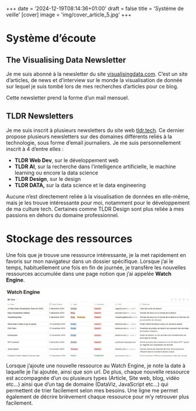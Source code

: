 +++
date = '2024-12-19T08:14:36+01:00'
draft = false
title = 'Système de veille'
[cover]
    image = 'img/cover_article_5.jpg'
+++

# Système d’écoute

## **The Visualising Data Newsletter**

Je me suis abonné à la newsletter du site [visualisingdata.com](https://visualisingdata.com/newsletter). C’est un site d’articles, de news et d’interview sur le monde la visualisation de donnée sur lequel je suis tombé lors de mes recherches d’articles pour ce blog.

Cette newsletter prend la forme d’un mail mensuel.

## TLDR Newsletters

Je me suis inscrit à plusieurs newsletters du site web [tldr.tech](http://tldr.tech). Ce dernier propose plusieurs newsletters sur des domaines différents reliés à la technologie, sous forme d’email journaliers. Je me suis personnellement inscrit à 4 d’entre elles :

- **TLDR Web Dev**, sur le développement web
- **TLDR AI**, sur la recherche dans l’intelligence artificielle, le machine learning ou encore la data science
- **TLDR Design**, sur le design
- **TLDR DATA,** sur la data science et le data engineering

Aucune n’est directement reliée à la visualisation de données en elle-même, mais je les trouve intéressante pour moi, notamment pour le développement de ma culture tech. Certaines comme TLDR Design sont plus reliée à mes passions en dehors du domaine professionnel.

# Stockage des ressources

Une fois que je trouve une ressource intéressante, je la met rapidement en favoris sur mon navigateur dans un dossier spécifique. Lorsque j’ai le temps, habituellement une fois en fin de journée, je transfère les nouvelles ressources accumulée dans une page notion que j’ai appelée **Watch Engine**.

![WatchEngine](/public/img/watchengine.png)

Lorsque j’ajoute une nouvelle ressource au Watch Engine, je note la date à laquelle je l’ai ajoutée, ainsi que son url. De plus, chaque nouvelle ressource est accompagnée d’un ou plusieurs types (Article, Site web, blog, vidéo etc…) ainsi que d’un tag de domaine (DataViz, JavaScript etc…) qui permettent de trier facilement selon mes besoins. Une ligne me permet également de décrire brièvement chaque ressource pour m’y retrouver plus facilement.
